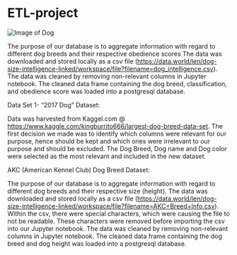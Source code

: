 # ETL-project

![Image of Dog](http://www.clker.com/cliparts/c/2/8/f/15163317901114816206free-clipart-dog-days-of-summer.med.png)
   
   The purpose of our database is to aggregate information with regard to different dog breeds and their respective obedience scores   The data was downloaded and stored locally as a csv file (https://data.world/len/dog-size-intelligence-linked/workspace/file?filename=dog_intelligence.csv).    The data was cleaned by removing non-relevant columns in Jupyter notebook.    The cleaned data frame containing the dog breed, classification, and obedience score was loaded into a postgresql database.
    
    
  Data Set 1- “2017 Dog” Dataset:
    
   Data was harvested from Kaggel.com @ https://www.kaggle.com/kingburrito666/largest-dog-breed-data-set. The first decision we made was to identify which columns were relevant for our purpose, hence should be kept and which ones were irrelevant to our purpose and should be excluded. The Dog Breed, Dog name and Dog color were selected as the most relevant and included in the new dataset.
    
    
  AKC (American Kennel Club) Dog Breed Dataset:
    
   The purpose of our database is to aggregate information with regard to different dog breeds and their respective size (height). The data was downloaded and stored locally as a csv file (https://data.world/len/dog-size-intelligence-linked/workspace/file?filename=AKC+Breed+Info.csv). Within the csv, there were special characters, which were causing the file to not be readable. These characters were removed before importing the csv into our Jupyter notebook. The data was cleaned by removing non-relevant columns in Jupyter notebook. The cleaned data frame containing the dog breed and dog height was loaded into a postgresql database.

